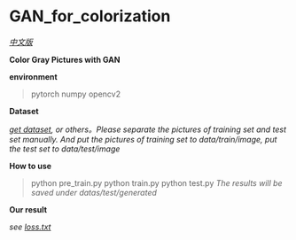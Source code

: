 #  GAN_for_colorization
*[中文版](README_CN.md)*

**Color Gray Pictures with GAN**

**environment**
>pytorch
>numpy
>opencv2

**Dataset**

*[get dataset](http://www.seeprettyface.com/mydataset_page3.html "get_dataset"), or others。Please separate the pictures of training set and test set manually. And put the pictures of training set to data/train/image, put the test set to data/test/image*

**How to use**

>python pre_train.py
>python train.py
>python test.py
*The results will be saved under datas/test/generated*

**Our result**

*see [loss.txt](loss.txt)*

